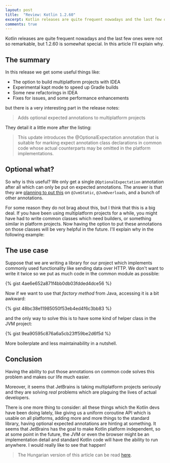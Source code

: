```yaml
---
layout: post
title:  "Review: Kotlin 1.2.60"
excerpt: Kotlin releases are quite frequent nowadays and the last few ones were not so remarkable, but 1.2.60 is somewhat special. In this article I'll explain why.
comments: true
---
```

<div id="tldr">
Kotlin releases are quite frequent nowadays and the last few ones were not so remarkable, but 1.2.60 is somewhat special.
In this article I'll explain why.
</div>

## The summary

In this release we get some useful things like:

- The option to build multiplatform projects with IDEA
- Experimental kapt mode to speed up Gradle builds
- Some new refactorings in IDEA
- Fixes for issues, and some performance enhancements

but there is a very interesting part in the release notes:

> Adds optional expected annotations to multiplatform projects

They detail it a little more after the listing:

> This update introduces the @OptionalExpectation annotation that is suitable for marking expect annotation class declarations in common code
> whose actual counterparts may be omitted in the platform implementations.

## Optional what?

So why is this useful? We only get a single `@OptionalExpectation` annotation after all which can only be put on
expected annotations. The answer is that they are [planning to put this](https://youtrack.jetbrains.com/issue/KT-24478)
on `@JvmStatic`, `@JvmOverloads`, and a bunch of other annotations.

For some reason they do not brag about this, but I think that this is a big deal. If you have been using multiplatform
projects for a while, you might have had to write common classes which need builders, or something similar in
platform projects. Now having the option to put these annotations on those classes will be very helpful in the future.
I'll explain why in the following example:

## The use case

Suppose that we are writing a library for our project which implements commonly used functionality like sending data over HTTP. 
We don't want to write it twice so we put as much code in the common module as possible:

{% gist 4ae6e652a871f4bb0db03fdded4dce56 %}

Now if we want to use that *factory method* from Java, accessing it is a bit awkward:

{% gist 48bc38e11985050f53eb4ed4f6c3bb83 %}

and the only way to solve this is to have some kind of helper class in the JVM project:

{% gist 9ea90595c876a6a5cb23ff59be2d6f5d %}

More boilerplate and less maintainability in a nutshell.

## Conclusion

Having the ability to put those annotations on common code solves this problem and makes our life much easier.

Moreover, it seems that JetBrains is taking multiplatform projects seriously and they are solving *real* problems which
are plaguing the lives of actual developers.

There is one more thing to consider: all these things which the Kotlin devs have been doing lately, like giving us
a uniform coroutine API which is usable on all platforms, adding more and more things to the standard library,
having optional expected annotations are hinting at something. It seems that JetBrains has the goal to make Kotlin 
platform independent, so at some point in the future, the JVM or even the browser might be an implementation detail
and standard Kotlin code will have the ability to run anywhere. I would really like to see that happen!

> The Hungarian version of this article can be read [here](http://appcraft.hu/posts/blog/2018/08/08/Kotlin-1.2.60-attekintes.html).
